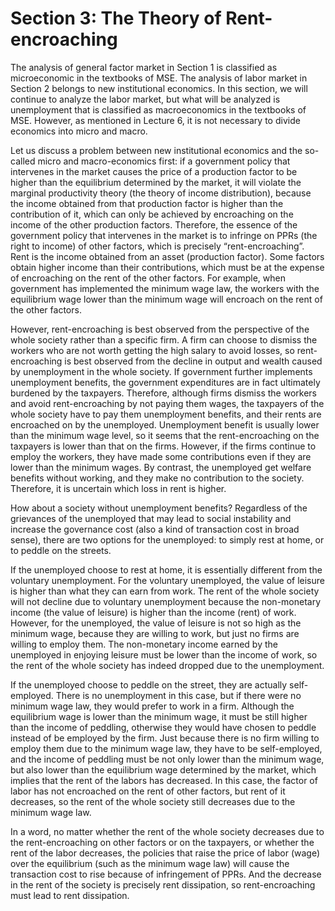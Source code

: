 # Section 3: The Theory of Rent-encroaching

The analysis of general factor market in Section 1 is classified as microeconomic in the textbooks of MSE. The analysis of labor market in Section 2 belongs to new institutional economics. In this section, we will continue to analyze the labor market, but what will be analyzed is unemployment that is classified as macroeconomics in the textbooks of MSE. However, as mentioned in Lecture 6, it is not necessary to divide economics into micro and macro.

Let us discuss a problem between new institutional economics and the so-called micro and macro-economics first: if a government policy that intervenes in the market causes the price of a production factor to be higher than the equilibrium determined by the market, it will violate the marginal productivity theory (the theory of income distribution), because the income obtained from that production factor is higher than the contribution of it, which can only be achieved by encroaching on the income of the other production factors. Therefore, the essence of the government policy that intervenes in the market is to infringe on PPRs (the right to income) of other factors, which is precisely “rent-encroaching”. Rent is the income obtained from an asset (production factor). Some factors obtain higher income than their contributions, which must be at the expense of encroaching on the rent of the other factors. For example, when government has implemented the minimum wage law, the workers with the equilibrium wage lower than the minimum wage will encroach on the rent of the other factors.

However, rent-encroaching is best observed from the perspective of the whole society rather than a specific firm. A firm can choose to dismiss the workers who are not worth getting the high salary to avoid losses, so rent-encroaching is best observed from the decline in output and wealth caused by unemployment in the whole society. If government further implements unemployment benefits, the government expenditures are in fact ultimately burdened by the taxpayers. Therefore, although firms dismiss the workers and avoid rent-encroaching by not paying them wages, the taxpayers of the whole society have to pay them unemployment benefits, and their rents are encroached on by the unemployed. Unemployment benefit is usually lower than the minimum wage level, so it seems that the rent-encroaching on the taxpayers is lower than that on the firms. However, if the firms continue to employ the workers, they have made some contributions even if they are lower than the minimum wages. By contrast, the unemployed get welfare benefits without working, and they make no contribution to the society. Therefore, it is uncertain which loss in rent is higher.

How about a society without unemployment benefits? Regardless of the grievances of the unemployed that may lead to social instability and increase the governance cost (also a kind of transaction cost in broad sense), there are two options for the unemployed: to simply rest at home, or to peddle on the streets.

If the unemployed choose to rest at home, it is essentially different from the voluntary unemployment. For the voluntary unemployed, the value of leisure is higher than what they can earn from work. The rent of the whole society will not decline due to voluntary unemployment because the non-monetary income (the value of leisure) is higher than the income (rent) of work. However, for the unemployed, the value of leisure is not so high as the minimum wage, because they are willing to work, but just no firms are willing to employ them. The non-monetary income earned by the unemployed in enjoying leisure must be lower than the income of work, so the rent of the whole society has indeed dropped due to the unemployment.

If the unemployed choose to peddle on the street, they are actually self-employed. There is no unemployment in this case, but if there were no minimum wage law, they would prefer to work in a firm. Although the equilibrium wage is lower than the minimum wage, it must be still higher than the income of peddling, otherwise they would have chosen to peddle instead of be employed by the firm. Just because there is no firm willing to employ them due to the minimum wage law, they have to be self-employed, and the income of peddling must be not only lower than the minimum wage, but also lower than the equilibrium wage determined by the market, which implies that the rent of the labors has decreased. In this case, the factor of labor has not encroached on the rent of other factors, but rent of it decreases, so the rent of the whole society still decreases due to the minimum wage law.

In a word, no matter whether the rent of the whole society decreases due to the rent-encroaching on other factors or on the taxpayers, or whether the rent of the labor decreases, the policies that raise the price of labor (wage) over the equilibrium (such as the minimum wage law) will cause the transaction cost to rise because of infringement of PPRs. And the decrease in the rent of the society is precisely rent dissipation, so rent-encroaching must lead to rent dissipation.

